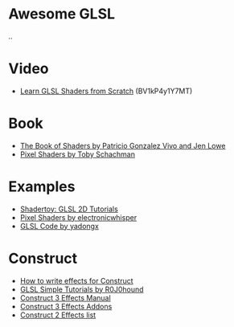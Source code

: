 # Awesome GLSL 

..

# Video
- [Learn GLSL Shaders from Scratch](https://www.udemy.com/course/learn-glsl-shaders-from-scratch/) (BV1kP4y1Y7MT)

# Book
- [The Book of Shaders by Patricio Gonzalez Vivo and Jen Lowe](https://thebookofshaders.com/)
- [Pixel Shaders by Toby Schachman](http://pixelshaders.com/)

# Examples
- [Shadertoy: GLSL 2D Tutorials](https://www.shadertoy.com/view/Md23DV)
- [Pixel Shaders by electronicwhisper](https://github.com/electronicwhisper/pixel-shaders)
- [GLSL Code by yadongx](https://github.com/yadongx/glsl)


# Construct 
- [How to write effects for Construct](https://www.construct.net/en/blogs/skymen-13/write-effects-construct-1538)
- [GLSL Simple Tutorials by R0J0hound](https://www.construct.net/en/forum/extending-construct-2/effects-31/documentation-built-in-85192#forumPost675677)
- [Construct 3 Effects Manual](https://www.construct.net/en/make-games/manuals/addon-sdk/guide/configuring-effects#internalH1Link2)
- [Construct 3 Effects Addons](https://www.construct.net/en/make-games/addons?products=2&q=&cats=3&sp=1&sb=0&sd=0&sort=5&page=1)
- [Construct 2 Effects list](https://www.construct.net/en/forum/extending-construct-2/effects-31/webgl-effects-list-51897)


